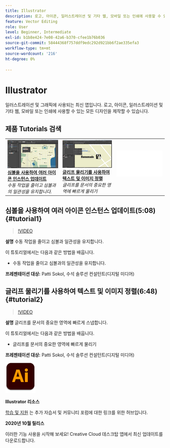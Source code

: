 ```yaml
---
title: Illustrator
description: 로고, 아이콘, 일러스트레이션 및 기타 웹, 모바일 또는 인쇄에 사용할 수 있는 모든 디자인을 제작할 수 있습니다
feature: Vector Editing
role: User
level: Beginner, Intermediate
exl-id: b1b8e424-7e08-42a6-b370-cfee1b76b036
source-git-commit: 58444368f757ddf9edc292d921bb6f2ae335efa3
workflow-type: tm+mt
source-wordcount: '216'
ht-degree: 0%

---
```


# Illustrator

일러스트레이션 및 그래픽에 사용되는 최신 앱입니다. 로고, 아이콘, 일러스트레이션 및 기타 웹, 모바일 또는 인쇄에 사용할 수 있는 모든 디자인을 제작할 수 있습니다.

## 제품 Tutorials 검색

<table style="table-layout:fixed">
<tr>
 <td>
   <a href="illustrator.md#tutorial1">
      <img alt="심볼을 사용하여 여러 아이콘 인스턴스 업데이트" src="../assets/Illustrator_symbols_sokol_thumbnail.jpg" />
   </a>
    <div>
   <a href="illustrator.md#tutorial1"><strong>심볼을 사용하여 여러 아이콘 인스턴스 업데이트</strong></a>
    </div>
    <em>수동 작업을 줄이고 심볼과의 일관성을 유지합니다.</em>
    <br>
  </td>
  <td>
    <a href="illustrator.md#tutorial2">
        <img alt="글리프 물리기를 사용하여 텍스트 및 이미지 정렬" src="../assets/illustrator_glyphAlign_sokol_thumbnail.jpg" />
    </a>
    <div>
    <a href="illustrator.md#tutorial2"><strong>글리프 물리기를 사용하여 텍스트 및 이미지 정렬</strong></a>
    </div>
    <em>글리프를 문서의 중요한 영역에 빠르게 물리기</em>
    <br>
  </td>
  <td>
    <img alt="스페이서" src="../assets/Whitespacer.png" />
    <div>
    <br>
  </td>
</tr>
</table>

## 심볼을 사용하여 여러 아이콘 인스턴스 업데이트(5:08) {#tutorial1}

>[!VIDEO](https://video.tv.adobe.com/v/326816?hidetitle=true)

**설명**
수동 작업을 줄이고 심볼과 일관성을 유지합니다.

이 튜토리얼에서는 다음과 같은 방법을 배웁니다.
* 수동 작업을 줄이고 심볼과의 일관성을 유지합니다.

**프레젠테이션 대상:**
Patti Sokol, 수석 솔루션 컨설턴트(디지털 미디어)

## 글리프 물리기를 사용하여 텍스트 및 이미지 정렬(6:48) {#tutorial2}

>[!VIDEO](https://video.tv.adobe.com/v/326817?hidetitle=true)

**설명**
글리프를 문서의 중요한 영역에 빠르게 스냅합니다.

이 튜토리얼에서는 다음과 같은 방법을 배웁니다.
* 글리프를 문서의 중요한 영역에 빠르게 물리기

**프레젠테이션 대상:**
Patti Sokol, 수석 솔루션 컨설턴트(디지털 미디어)

![Illustrator 로고](../assets/ai_appicon_96.png)

**Illustrator 리소스**

[학습 및 지원](https://helpx.adobe.com/support/illustrator.html) 는 추가 자습서 및 커뮤니티 포럼에 대한 링크를 위한 허브입니다.

**2020년 10월 릴리스**

이러한 기능 사용을 시작해 보세요! Creative Cloud 데스크탑 앱에서 최신 업데이트를 다운로드합니다.
